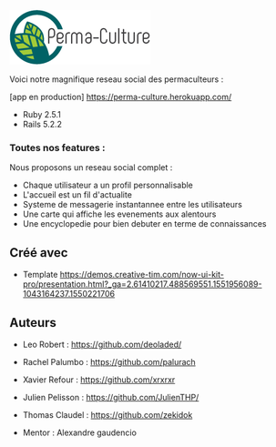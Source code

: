 ![forthebadge](app/assets/images/logo_permaculture.png)

Voici notre magnifique reseau social des permaculteurs : 

[app en production] https://perma-culture.herokuapp.com/

- Ruby 2.5.1
- Rails 5.2.2

### Toutes nos features :

Nous proposons un reseau social complet :
- Chaque utilisateur a un profil personnalisable
- L'accueil est un fil d'actualite 
- Systeme de messagerie instantannee entre les utilisateurs
- Une carte qui affiche les evenements aux alentours
- Une encyclopedie pour bien debuter en terme de connaissances 


## Créé avec

- Template https://demos.creative-tim.com/now-ui-kit-pro/presentation.html?_ga=2.61410217.488569551.1551956089-1043164237.1550221706

## Auteurs

- Leo Robert : https://github.com/deoladed/
- Rachel Palumbo : https://github.com/palurach
- Xavier Refour : https://github.com/xrxrxr
- Julien Pelisson : https://github.com/JulienTHP/
- Thomas Claudel : https://github.com/zekidok

- Mentor : Alexandre gaudencio